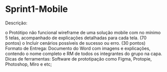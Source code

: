 # Sprint1-Mobile

Descrição:

o Protótipo não funcional wireframe de uma solução mobile com no mínimo 5
telas, acompanhado de explicações detalhadas para cada tela. (70 pontos)
o Incluir cenários possíveis de sucesso ou erro. (30 pontos)
Formato de Entrega: Documento do Word com imagens e explicações, contendo o nome completo e RM de todos os integrantes do grupo na capa.
Dicas de ferramentas: Software de prototipação como Figma, Protopie, Photoshop, Miro e etc;
